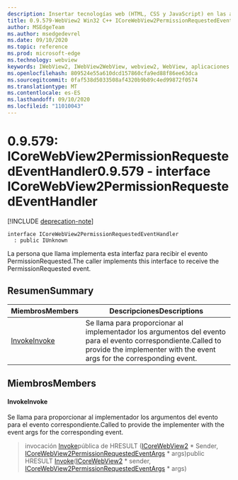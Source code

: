 ```yaml
---
description: Insertar tecnologías web (HTML, CSS y JavaScript) en las aplicaciones nativas con el control Microsoft Edge WebView2
title: 0.9.579-WebView2 Win32 C++ ICoreWebView2PermissionRequestedEventHandler
author: MSEdgeTeam
ms.author: msedgedevrel
ms.date: 09/10/2020
ms.topic: reference
ms.prod: microsoft-edge
ms.technology: webview
keywords: IWebView2, IWebView2WebView, webview2, WebView, aplicaciones Win32, Win32, Edge, ICoreWebView2, ICoreWebView2Controller, control de explorador, HTML Edge, ICoreWebView2PermissionRequestedEventHandler
ms.openlocfilehash: 809524e55a610dcd157860cfa9ed88f86ee63dca
ms.sourcegitcommit: 0faf538d5033508af4320b9b89c4ed99872f0574
ms.translationtype: MT
ms.contentlocale: es-ES
ms.lasthandoff: 09/10/2020
ms.locfileid: "11010043"
---
```

# <span data-ttu-id="3e5e4-104">0.9.579: ICoreWebView2PermissionRequestedEventHandler</span><span class="sxs-lookup"><span data-stu-id="3e5e4-104">0.9.579 - interface ICoreWebView2PermissionRequestedEventHandler</span></span> 

[!INCLUDE [deprecation-note](../../includes/deprecation-note.md)]

```
interface ICoreWebView2PermissionRequestedEventHandler
  : public IUnknown
```

<span data-ttu-id="3e5e4-105">La persona que llama implementa esta interfaz para recibir el evento PermissionRequested.</span><span class="sxs-lookup"><span data-stu-id="3e5e4-105">The caller implements this interface to receive the PermissionRequested event.</span></span>

## <span data-ttu-id="3e5e4-106">Resumen</span><span class="sxs-lookup"><span data-stu-id="3e5e4-106">Summary</span></span>

 <span data-ttu-id="3e5e4-107">Miembros</span><span class="sxs-lookup"><span data-stu-id="3e5e4-107">Members</span></span>                        | <span data-ttu-id="3e5e4-108">Descripciones</span><span class="sxs-lookup"><span data-stu-id="3e5e4-108">Descriptions</span></span>
--------------------------------|---------------------------------------------
[<span data-ttu-id="3e5e4-109">Invoke</span><span class="sxs-lookup"><span data-stu-id="3e5e4-109">Invoke</span></span>](#invoke) | <span data-ttu-id="3e5e4-110">Se llama para proporcionar al implementador los argumentos del evento para el evento correspondiente.</span><span class="sxs-lookup"><span data-stu-id="3e5e4-110">Called to provide the implementer with the event args for the corresponding event.</span></span>

## <span data-ttu-id="3e5e4-111">Miembros</span><span class="sxs-lookup"><span data-stu-id="3e5e4-111">Members</span></span>

#### <span data-ttu-id="3e5e4-112">Invoke</span><span class="sxs-lookup"><span data-stu-id="3e5e4-112">Invoke</span></span> 

<span data-ttu-id="3e5e4-113">Se llama para proporcionar al implementador los argumentos del evento para el evento correspondiente.</span><span class="sxs-lookup"><span data-stu-id="3e5e4-113">Called to provide the implementer with the event args for the corresponding event.</span></span>

> <span data-ttu-id="3e5e4-114">invocación [Invoke](#invoke)pública de HRESULT ([ICoreWebView2](icorewebview2.md) \* Sender, [ICoreWebView2PermissionRequestedEventArgs](icorewebview2permissionrequestedeventargs.md) \* args)</span><span class="sxs-lookup"><span data-stu-id="3e5e4-114">public HRESULT [Invoke](#invoke)([ICoreWebView2](icorewebview2.md) \* sender, [ICoreWebView2PermissionRequestedEventArgs](icorewebview2permissionrequestedeventargs.md) \* args)</span></span>

